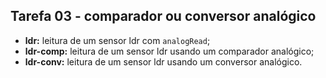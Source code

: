 ## Tarefa 03 - comparador ou conversor analógico
- **ldr:** leitura de um sensor ldr com `analogRead`;
- **ldr-comp:** leitura de um sensor ldr usando um comparador analógico;
- **ldr-conv:** leitura de um sensor ldr usando um conversor analógico.

